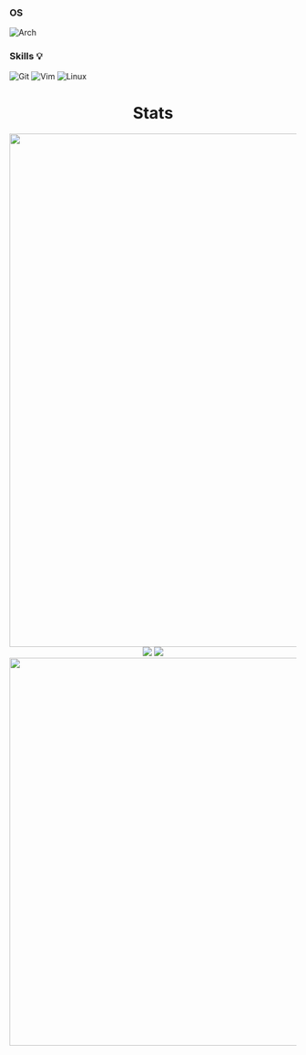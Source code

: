 ### OS
![Arch](https://img.shields.io/badge/Arch%20Linux-1793D1?logo=arch-linux&logoColor=fff&style=for-the-badge)
### Skills 💡
![Git](https://img.shields.io/badge/git-%23F05033.svg?style=for-the-badge&logo=git&logoColor=white) ![Vim](https://img.shields.io/badge/VIM-%2311AB00.svg?style=for-the-badge&logo=vim&logoColor=white) ![Linux](https://img.shields.io/badge/Linux-FCC624?style=for-the-badge&logo=linux&logoColor=black)




</h1>
<h1 align="center">
  Stats</h4>
</h1>

<p align="center">
  
  <img src="https://activity-graph.herokuapp.com/graph?username=4k1v&hide_title=true&bg_color=44454d&color=cfeefc&line=80cbc4&point=ffffff&area=false&hide_border=true" width="900"/>
  
  <img src="https://github-profile-summary-cards.vercel.app/api/cards/repos-per-language?username=4k1v&theme=nord_dark"/>
  
  <img src="https://github-profile-summary-cards.vercel.app/api/cards/most-commit-language?username=4k1v&theme=nord_dark" />
  
  <img src="https://github-readme-streak-stats.herokuapp.com/?user=4k1v&theme=onedark" width="680" />
  
</p>
